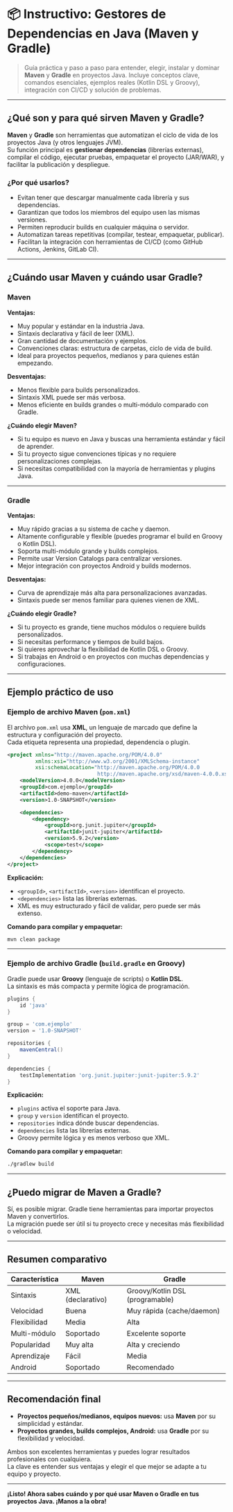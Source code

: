 # 📦 Instructivo: Gestores de Dependencias en Java (Maven y Gradle)

> Guía práctica y paso a paso para entender, elegir, instalar y dominar **Maven** y **Gradle** en proyectos Java. Incluye conceptos clave, comandos esenciales, ejemplos reales (Kotlin DSL y Groovy), integración con CI/CD y solución de problemas.

---

## ¿Qué son y para qué sirven Maven y Gradle?

**Maven** y **Gradle** son herramientas que automatizan el ciclo de vida de los proyectos Java (y otros lenguajes JVM).  
Su función principal es **gestionar dependencias** (librerías externas), compilar el código, ejecutar pruebas, empaquetar el proyecto (JAR/WAR), y facilitar la publicación y despliegue.

### ¿Por qué usarlos?
- Evitan tener que descargar manualmente cada librería y sus dependencias.
- Garantizan que todos los miembros del equipo usen las mismas versiones.
- Permiten reproducir builds en cualquier máquina o servidor.
- Automatizan tareas repetitivas (compilar, testear, empaquetar, publicar).
- Facilitan la integración con herramientas de CI/CD (como GitHub Actions, Jenkins, GitLab CI).

---

## ¿Cuándo usar Maven y cuándo usar Gradle?

### Maven

**Ventajas:**
- Muy popular y estándar en la industria Java.
- Sintaxis declarativa y fácil de leer (XML).
- Gran cantidad de documentación y ejemplos.
- Convenciones claras: estructura de carpetas, ciclo de vida de build.
- Ideal para proyectos pequeños, medianos y para quienes están empezando.

**Desventajas:**
- Menos flexible para builds personalizados.
- Sintaxis XML puede ser más verbosa.
- Menos eficiente en builds grandes o multi-módulo comparado con Gradle.

**¿Cuándo elegir Maven?**
- Si tu equipo es nuevo en Java y buscas una herramienta estándar y fácil de aprender.
- Si tu proyecto sigue convenciones típicas y no requiere personalizaciones complejas.
- Si necesitas compatibilidad con la mayoría de herramientas y plugins Java.

---

### Gradle

**Ventajas:**
- Muy rápido gracias a su sistema de cache y daemon.
- Altamente configurable y flexible (puedes programar el build en Groovy o Kotlin DSL).
- Soporta multi-módulo grande y builds complejos.
- Permite usar Version Catalogs para centralizar versiones.
- Mejor integración con proyectos Android y builds modernos.

**Desventajas:**
- Curva de aprendizaje más alta para personalizaciones avanzadas.
- Sintaxis puede ser menos familiar para quienes vienen de XML.

**¿Cuándo elegir Gradle?**
- Si tu proyecto es grande, tiene muchos módulos o requiere builds personalizados.
- Si necesitas performance y tiempos de build bajos.
- Si quieres aprovechar la flexibilidad de Kotlin DSL o Groovy.
- Si trabajas en Android o en proyectos con muchas dependencias y configuraciones.

---

## Ejemplo práctico de uso

### Ejemplo de archivo Maven (`pom.xml`)

El archivo `pom.xml` usa **XML**, un lenguaje de marcado que define la estructura y configuración del proyecto.  
Cada etiqueta representa una propiedad, dependencia o plugin.

```xml
<project xmlns="http://maven.apache.org/POM/4.0.0"
         xmlns:xsi="http://www.w3.org/2001/XMLSchema-instance"
         xsi:schemaLocation="http://maven.apache.org/POM/4.0.0
                             http://maven.apache.org/xsd/maven-4.0.0.xsd">
    <modelVersion>4.0.0</modelVersion>
    <groupId>com.ejemplo</groupId>
    <artifactId>demo-maven</artifactId>
    <version>1.0-SNAPSHOT</version>

    <dependencies>
        <dependency>
            <groupId>org.junit.jupiter</groupId>
            <artifactId>junit-jupiter</artifactId>
            <version>5.9.2</version>
            <scope>test</scope>
        </dependency>
    </dependencies>
</project>
```
**Explicación:**  
- `<groupId>`, `<artifactId>`, `<version>` identifican el proyecto.
- `<dependencies>` lista las librerías externas.
- XML es muy estructurado y fácil de validar, pero puede ser más extenso.

**Comando para compilar y empaquetar:**  
```bash
mvn clean package
```

---

### Ejemplo de archivo Gradle (`build.gradle` en Groovy)

Gradle puede usar **Groovy** (lenguaje de scripts) o **Kotlin DSL**.  
La sintaxis es más compacta y permite lógica de programación.

```groovy
plugins {
    id 'java'
}

group = 'com.ejemplo'
version = '1.0-SNAPSHOT'

repositories {
    mavenCentral()
}

dependencies {
    testImplementation 'org.junit.jupiter:junit-jupiter:5.9.2'
}
```
**Explicación:**  
- `plugins` activa el soporte para Java.
- `group` y `version` identifican el proyecto.
- `repositories` indica dónde buscar dependencias.
- `dependencies` lista las librerías externas.
- Groovy permite lógica y es menos verboso que XML.

**Comando para compilar y empaquetar:**  
```bash
./gradlew build
```

---

## ¿Puedo migrar de Maven a Gradle?

Sí, es posible migrar. Gradle tiene herramientas para importar proyectos Maven y convertirlos.  
La migración puede ser útil si tu proyecto crece y necesitas más flexibilidad o velocidad.

---

## Resumen comparativo

| Característica         | Maven                        | Gradle                         |
|------------------------|-----------------------------|-------------------------------|
| Sintaxis               | XML (declarativo)           | Groovy/Kotlin DSL (programable)|
| Velocidad              | Buena                       | Muy rápida (cache/daemon)      |
| Flexibilidad           | Media                       | Alta                           |
| Multi-módulo           | Soportado                   | Excelente soporte              |
| Popularidad            | Muy alta                    | Alta y creciendo               |
| Aprendizaje            | Fácil                       | Media                          |
| Android                | Soportado                   | Recomendado                    |

---

## Recomendación final

- **Proyectos pequeños/medianos, equipos nuevos:** usa **Maven** por su simplicidad y estándar.
- **Proyectos grandes, builds complejos, Android:** usa **Gradle** por su flexibilidad y velocidad.

Ambos son excelentes herramientas y puedes lograr resultados profesionales con cualquiera.  
La clave es entender sus ventajas y elegir el que mejor se adapte a tu equipo y proyecto.

---

**¡Listo! Ahora sabes cuándo y por qué usar Maven o Gradle en tus proyectos Java. ¡Manos a la obra!**